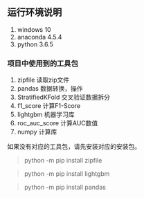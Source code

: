## 运行环境说明

1. windows 10
2. anaconda 4.5.4
3. python 3.6.5

### 项目中使用到的工具包

1. zipfile 读取zip文件
2. pandas 数据转换，操作
3. StratifiedKFold  交叉验证数据拆分
4. f1_score  计算F1-Score
5. lightgbm 机器学习库
6. roc_auc_score  计算AUC数值
7. numpy 计算库

如果没有对应的工具包，请先安装对应的安装包。
> python -m pip install zipfile

> python -m pip install lightgbm

> python -m pip install pandas
